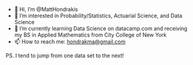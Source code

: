 - 👋 Hi, I’m @MattHondrakis
- 👀 I’m interested in Probability/Statistics, Actuarial Science, and Data Science
- 🌱 I’m currently learning Data Science on datacamp.com and receiving my BS in Applied Mathematics from City College of New York
- 📫 How to reach me: hondrakma@gmail.com

PS. I tend to jump from one data set to the next!

